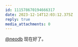```yaml
---
id: 111578670194666317
date: 2023-12-14T12:03:12.375Z
reply: true
media_attachments: 0
---
```


[@neodb](https://neodb.social/@neodb/) 现在好了。

